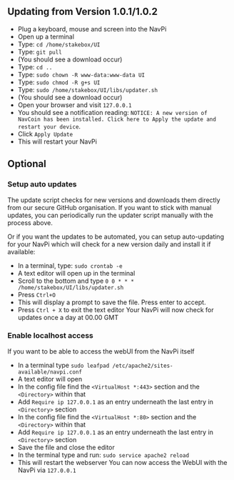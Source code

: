 ## Updating from Version 1.0.1/1.0.2

* Plug a keyboard, mouse and screen into the NavPi
* Open up a terminal
* Type: `cd /home/stakebox/UI`
* Type: `git pull`
 * (You should see a download occur)
* Type: `cd ..`
* Type: `sudo chown -R www-data:www-data UI`
* Type: `sudo chmod -R g+s UI`
* Type: `sudo /home/stakebox/UI/libs/updater.sh`
 * (You should see a download occur)
* Open your browser and visit `127.0.0.1`
* You should see a notification reading: `NOTICE: A new version of NavCoin has been installed. Click here to Apply the update and restart your device`.
* Click `Apply Update`
 * This will restart your NavPi

## Optional

### Setup auto updates
The update script checks for new versions and downloads them directly from our secure GitHub organisation. If you want to stick with manual updates, you can periodically run the updater script manually with the process above.

Or if you want the updates to be automated, you can setup auto-updating for your NavPi which will check for a new version daily and install it if available:

* In a terminal, type: `sudo crontab -e`
 * A text editor will open up in the terminal
* Scroll to the bottom and type `0 0 * * * /home/stakebox/UI/libs/updater.sh`
* Press `Ctrl+O`
 * This will display a prompt to save the file. Press enter to accept.
* Press `Ctrl + X` to exit the text editor
Your NavPi will now check for updates once a day at 00.00 GMT

### Enable localhost access
If you want to be able to access the webUI from the NavPi itself
* In a terminal type `sudo leafpad /etc/apache2/sites-available/navpi.conf`
 * A text editor will open
* In the config file find the `<VirtualHost *:443>` section and the `<Directory>` within that
* Add `Require ip 127.0.0.1` as an entry underneath the last entry in `<Directory>` section
* In the config file find the `<VirtualHost *:80>` section and the `<Directory>` within that
* Add `Require ip 127.0.0.1` as an entry underneath the last entry in `<Directory>` section
* Save the file and close the editor
* In the terminal type and run: `sudo service apache2 reload`
 * This will restart the webserver
You can now access the WebUI with the NavPi via `127.0.0.1`
